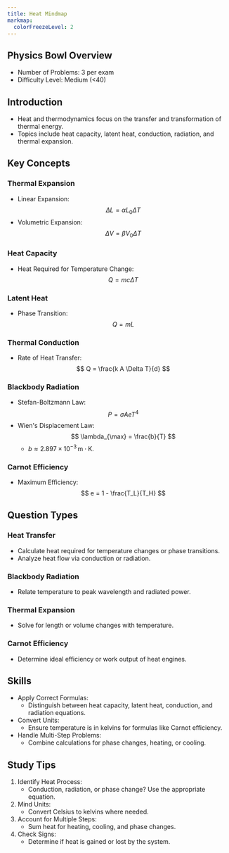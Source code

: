 ```yaml
---
title: Heat Mindmap
markmap:
  colorFreezeLevel: 2
---
```


## Physics Bowl Overview

- Number of Problems: 3 per exam
- Difficulty Level: Medium (<40)

## Introduction

- Heat and thermodynamics focus on the transfer and transformation of thermal energy.
- Topics include heat capacity, latent heat, conduction, radiation, and thermal expansion.

## Key Concepts

### Thermal Expansion
- Linear Expansion:
  $$
  \Delta L = \alpha L_0 \Delta T
  $$
- Volumetric Expansion:
  $$
  \Delta V = \beta V_0 \Delta T
  $$

### Heat Capacity
- Heat Required for Temperature Change:
  $$
  Q = m c \Delta T
  $$

### Latent Heat
- Phase Transition:
  $$
  Q = m L
  $$

### Thermal Conduction
- Rate of Heat Transfer:
  $$
  Q = \frac{k A \Delta T}{d}
  $$

### Blackbody Radiation
- Stefan-Boltzmann Law:
  $$
  P = \sigma A e T^4
  $$
- Wien's Displacement Law:
  $$
  \lambda_{\max} = \frac{b}{T}
  $$
  - $b \approx 2.897 \times 10^{-3} \, \mathrm{m \cdot K}$.

### Carnot Efficiency
- Maximum Efficiency:
  $$
  e = 1 - \frac{T_L}{T_H}
  $$

## Question Types

### Heat Transfer
- Calculate heat required for temperature changes or phase transitions.
- Analyze heat flow via conduction or radiation.

### Blackbody Radiation
- Relate temperature to peak wavelength and radiated power.

### Thermal Expansion
- Solve for length or volume changes with temperature.

### Carnot Efficiency
- Determine ideal efficiency or work output of heat engines.

## Skills

- Apply Correct Formulas:
  - Distinguish between heat capacity, latent heat, conduction, and radiation equations.
- Convert Units:
  - Ensure temperature is in kelvins for formulas like Carnot efficiency.
- Handle Multi-Step Problems:
  - Combine calculations for phase changes, heating, or cooling.

## Study Tips

1. Identify Heat Process:
   - Conduction, radiation, or phase change? Use the appropriate equation.
2. Mind Units:
   - Convert Celsius to kelvins where needed.
3. Account for Multiple Steps:
   - Sum heat for heating, cooling, and phase changes.
4. Check Signs:
   - Determine if heat is gained or lost by the system.


